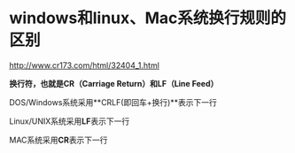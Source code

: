 # windows和linux、Mac系统换行规则的区别

http://www.cr173.com/html/32404_1.html

**换行符，也就是CR（Carriage Return）和LF（Line Feed）**

DOS/Windows系统采用**CRLF(即回车+换行)**表示下一行

Linux/UNIX系统采用**LF**表示下一行

MAC系统采用**CR**表示下一行